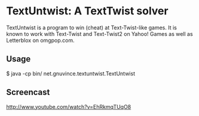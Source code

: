 TextUntwist: A TextTwist solver
===============================

TextUntwist is a program to win (cheat) at Text-Twist-like games.  It is
known to work with Text-Twist and Text-Twist2 on Yahoo! Games as well as
Letterblox on omgpop.com.


Usage
-----

$ java -cp bin/ net.gnuvince.textuntwist.TextUntwist <dictionary> <letters>


Screencast
----------

http://www.youtube.com/watch?v=EhRkmqTUqO8
